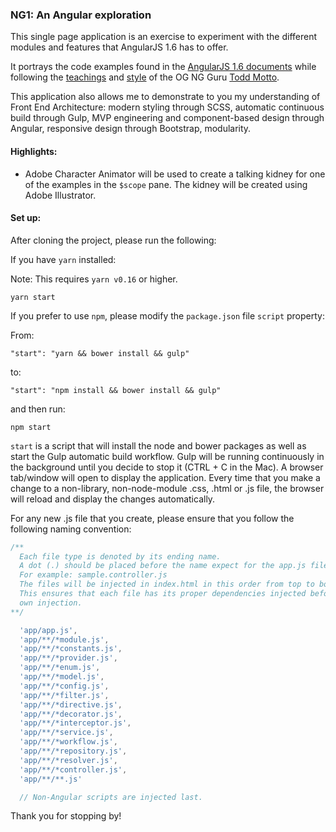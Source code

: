 ### NG1: An Angular exploration

This single page application is an exercise to experiment with the different modules and features that AngularJS 1.6 has to offer.

It portrays the code examples found in the [AngularJS 1.6 documents](https://code.angularjs.org/snapshot/docs/guide/introduction) while following the [teachings](https://ultimateangular.com/) and [style](https://github.com/toddmotto/angular-styleguide) of the OG NG Guru [Todd Motto](https://twitter.com/toddmotto).

This application also allows me to demonstrate to you my understanding of Front End Architecture: modern styling through SCSS, automatic continuous build through Gulp, MVP engineering and component-based design through Angular, responsive design through Bootstrap, modularity.

#### Highlights:

* Adobe Character Animator will be used to create a talking kidney for one of the examples in the `$scope` pane. The kidney will be created using Adobe Illustrator. 

#### Set up:

After cloning the project, please run the following:

If you have `yarn` installed:

Note: This requires `yarn v0.16` or higher.

`yarn start`

If you prefer to use `npm`, please modify the `package.json` file `script` property:

From:

`"start": "yarn && bower install && gulp"`

to:

`"start": "npm install && bower install && gulp"`

and then run:

`npm start`

`start` is a script that will install the node and bower packages as well as start the Gulp automatic build workflow. Gulp will be running continuously in the background until you decide to stop it (CTRL + C in the Mac). A browser tab/window will open to display the application. Every time that you make a change to a non-library, non-node-module .css, .html or .js file, the browser will reload and display the changes automatically.

For any new .js file that you create, please ensure that you follow the following naming convention:

``` javascript
/**
  Each file type is denoted by its ending name.
  A dot (.) should be placed before the name expect for the app.js file
  For example: sample.controller.js
  The files will be injected in index.html in this order from top to bottom.
  This ensures that each file has its proper dependencies injected before its
  own injection.
**/

  'app/app.js',
  'app/**/*module.js',
  'app/**/*constants.js',
  'app/**/*provider.js',
  'app/**/*enum.js',
  'app/**/*model.js',
  'app/**/*config.js',
  'app/**/*filter.js',
  'app/**/*directive.js',
  'app/**/*decorator.js',
  'app/**/*interceptor.js',
  'app/**/*service.js',
  'app/**/*workflow.js',
  'app/**/*repository.js',
  'app/**/*resolver.js',
  'app/**/*controller.js',
  'app/**/**.js'

  // Non-Angular scripts are injected last.
```

Thank you for stopping by!
